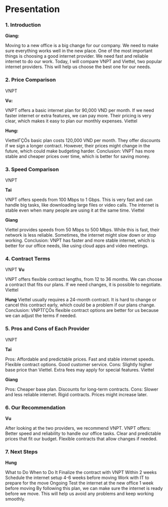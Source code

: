 # Presentation 

### 1. Introduction
**Giang:** 

Moving to a new office is a big change for our company. We need to make sure everything works well in the new place.
One of the most important things is choosing a good internet provider. We need fast and reliable internet to do our work.
Today, I will compare VNPT and Viettel, two popular internet providers. This will help us choose the best one for our needs.

### 2. Price Comparison
VNPT

**Vu:** 

VNPT offers a basic internet plan for 90,000 VND per month.
If we need faster internet or extra features, we can pay more.
Their pricing is very clear, which makes it easy to plan our monthly expenses.
Viettel

**Hung:**

ViettelΓÇÖs basic plan costs 120,000 VND per month.
They offer discounts if we sign a longer contract.
However, their prices might change in the future, which could make budgeting harder.
Conclusion: VNPT has more stable and cheaper prices over time, which is better for saving money.


### 3. Speed Comparison
VNPT

**Tai**

VNPT offers speeds from 100 Mbps to 1 Gbps.
This is very fast and can handle big tasks, like downloading large files or video calls.
The internet is stable even when many people are using it at the same time.
Viettel

**Giang**

Viettel provides speeds from 50 Mbps to 500 Mbps.
While this is fast, their network is less reliable.
Sometimes, the internet might slow down or stop working.
Conclusion: VNPT has faster and more stable internet, which is better for our office needs, like using cloud apps and video meetings.

### 4. Contract Terms

VNPT
**Vu**

VNPT offers flexible contract lengths, from 12 to 36 months.
We can choose a contract that fits our plans. If we need changes, it is possible to negotiate.
Viettel

**Hung**
Viettel usually requires a 24-month contract.
It is hard to change or cancel this contract early, which could be a problem if our plans change.
Conclusion: VNPTΓÇÖs flexible contract options are better for us because we can adjust the terms if needed.

### 5. Pros and Cons of Each Provider
VNPT

**Tai**

Pros:
Affordable and predictable prices.
Fast and stable internet speeds.
Flexible contract options.
Good customer service.
Cons:
Slightly higher base price than Viettel.
Extra fees may apply for special features.
Viettel

**Giang**

Pros:
Cheaper base plan.
Discounts for long-term contracts.
Cons:
Slower and less reliable internet.
Rigid contracts.
Prices might increase later.

### 6. Our Recommendation
**Vu**

After looking at the two providers, we recommend VNPT.
VNPT offers:
Better speed and reliability to handle our office tasks.
Clear and predictable prices that fit our budget.
Flexible contracts that allow changes if needed.
### 7. Next Steps
**Hung**

What to Do	When to Do It
Finalize the contract with VNPT	Within 2 weeks
Schedule the internet setup	4-6 weeks before moving
Work with IT to prepare for the move	Ongoing
Test the internet at the new office	1 week before moving
By following this plan, we can make sure the internet is ready before we move. This will help us avoid any problems and keep working smoothly.

